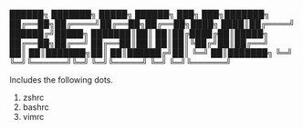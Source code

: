 
██████╗ ███████╗ █████╗ ██████╗ ███╗   ███╗███████╗
██╔══██╗██╔════╝██╔══██╗██╔══██╗████╗ ████║██╔════╝
██████╔╝█████╗  ███████║██║  ██║██╔████╔██║█████╗  
██╔══██╗██╔══╝  ██╔══██║██║  ██║██║╚██╔╝██║██╔══╝  
██║  ██║███████╗██║  ██║██████╔╝██║ ╚═╝ ██║███████╗
╚═╝  ╚═╝╚══════╝╚═╝  ╚═╝╚═════╝ ╚═╝     ╚═╝╚══════╝
                                                   
Includes the following dots.

1. zshrc
2. bashrc
3. vimrc
